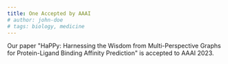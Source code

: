 ```yaml
---
title: One Accepted by AAAI
# author: john-doe
# tags: biology, medicine
---
```


Our paper "HaPPy: Harnessing the Wisdom from Multi-Perspective Graphs for Protein-Ligand Binding Affinity Prediction" is accepted to AAAI 2023.
